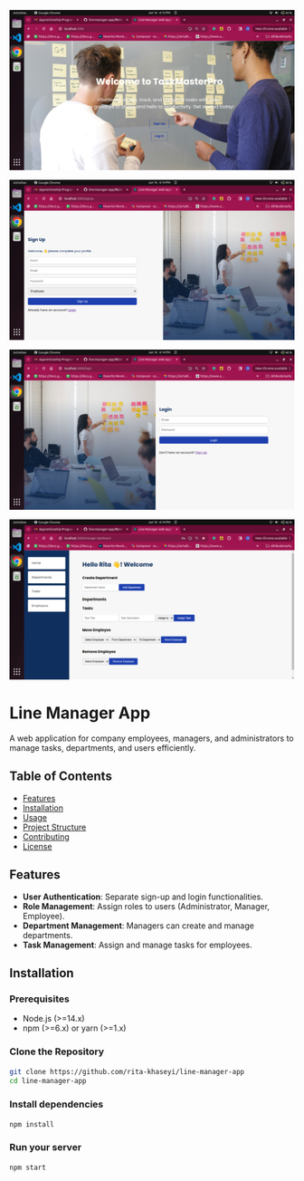 
![Landing page](public/images/screen1.png)

![Signup page](public/images/screen2.png)


![Login Page](public/images/screen3.png)


![Manager Dashboard](public/images/screen4.png)

# Line Manager App

A web application for company employees, managers, and administrators to manage tasks, departments, and users efficiently.





## Table of Contents

- [Features](#features)
- [Installation](#installation)
- [Usage](#usage)
- [Project Structure](#project-structure)
- [Contributing](#contributing)
- [License](#license)

## Features

- **User Authentication**: Separate sign-up and login functionalities.
- **Role Management**: Assign roles to users (Administrator, Manager, Employee).
- **Department Management**: Managers can create and manage departments.
- **Task Management**: Assign and manage tasks for employees.


## Installation

### Prerequisites

- Node.js (>=14.x)
- npm (>=6.x) or yarn (>=1.x)

### Clone the Repository

```sh
git clone https://github.com/rita-khaseyi/line-manager-app
cd line-manager-app
```

### Install dependencies

```sh
npm install

```

### Run your server 

```sh
npm start

```


